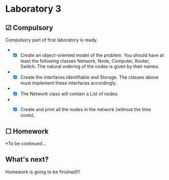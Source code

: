 # Laboratory 3

## &#9745; Compulsory
Compulsory part of first laboratory is ready.
* - [x] Create an object-oriented model of the problem. You should have at least the following classes Network, Node, Computer, Router, Switch. The natural ordering of the nodes is given by their names.
* - [x] Create the interfaces Identifiable and Storage. The classes above must implement these interfaces accordingly.
* - [x] The Network class will contain a List of nodes.
* - [x] Create and print all the nodes in the network (without the time costs).


## &#9744; Homework
*To be continued...

## What's next?
Homework is going to be finished!!!